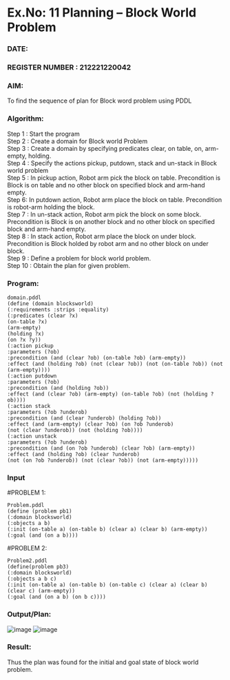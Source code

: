 # Ex.No: 11  Planning –  Block World Problem 
### DATE:                                                                            
### REGISTER NUMBER : 212221220042
### AIM: 
To find the sequence of plan for Block word problem using PDDL  
###  Algorithm:
Step 1 :  Start the program <br>
Step 2 : Create a domain for Block world Problem <br>
Step 3 :  Create a domain by specifying predicates clear, on table, on, arm-empty, holding. <br>
Step 4 : Specify the actions pickup, putdown, stack and un-stack in Block world problem <br>
Step 5 :  In pickup action, Robot arm pick the block on table. Precondition is Block is on table and no other block on specified block and arm-hand empty.<br>
Step 6:  In putdown action, Robot arm place the block on table. Precondition is robot-arm holding the block.<br>
Step 7 : In un-stack action, Robot arm pick the block on some block. Precondition is Block is on another block and no other block on specified block and arm-hand empty.<br>
Step 8 : In stack action, Robot arm place the block on under block. Precondition is Block holded by robot arm and no other block on under block.<br>
Step 9 : Define a problem for block world problem.<br> 
Step 10 : Obtain the plan for given problem.<br> 
     
### Program:


```
domain.pddl 
(define (domain blocksworld) 
(:requirements :strips :equality) 
(:predicates (clear ?x) 
(on-table ?x) 
(arm-empty) 
(holding ?x) 
(on ?x ?y)) 
(:action pickup 
:parameters (?ob) 
:precondition (and (clear ?ob) (on-table ?ob) (arm-empty)) 
:effect (and (holding ?ob) (not (clear ?ob)) (not (on-table ?ob)) (not (arm-empty)))) 
(:action putdown 
:parameters (?ob) 
:precondition (and (holding ?ob)) 
:effect (and (clear ?ob) (arm-empty) (on-table ?ob) (not (holding ?ob)))) 
(:action stack 
:parameters (?ob ?underob) 
:precondition (and (clear ?underob) (holding ?ob)) 
:effect (and (arm-empty) (clear ?ob) (on ?ob ?underob) 
(not (clear ?underob)) (not (holding ?ob)))) 
(:action unstack 
:parameters (?ob ?underob) 
:precondition (and (on ?ob ?underob) (clear ?ob) (arm-empty))
:effect (and (holding ?ob) (clear ?underob) 
(not (on ?ob ?underob)) (not (clear ?ob)) (not (arm-empty))))) 
```

### Input 
#PROBLEM 1: 
```
Problem.pddl 
(define (problem pb1) 
(:domain blocksworld) 
(:objects a b) 
(:init (on-table a) (on-table b) (clear a) (clear b) (arm-empty)) 
(:goal (and (on a b))))
```

#PROBLEM 2: 
```
Problem2.pddl 
(define(problem pb3) 
(:domain blocksworld) 
(:objects a b c) 
(:init (on-table a) (on-table b) (on-table c) (clear a) (clear b) (clear c) (arm-empty)) 
(:goal (and (on a b) (on b c))))
```


### Output/Plan:

![image](https://github.com/Rajesh242004/AI_Lab_2023-24/assets/117814063/e5f44413-459f-4c69-a09a-1a97aedb2b9e)
![image](https://github.com/Rajesh242004/AI_Lab_2023-24/assets/117814063/68bc80d6-ecd1-442e-a8e0-a8bbc816f9ed)


### Result:
Thus the plan was found for the initial and goal state of block world problem.
